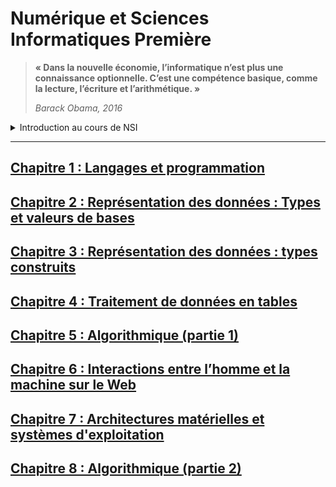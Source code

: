 # Numérique et Sciences Informatiques Première

>__« Dans la nouvelle économie, l’informatique n’est plus une connaissance optionnelle. C’est une compétence basique, comme la lecture, l’écriture et l’arithmétique. »__
>
>_Barack Obama, 2016_
<details>
  <summary>Introduction au cours de NSI</summary> 

  ## NSI pour qui ?
  -	Les élèves attirés par l’informatique et qui veulent en savoir plus (aucun prérequis nécessaire)
  -	Les élèves qui veulent découvrir ou approfondir leur pratique de la programmation
  -	Les élèves qui apprécient la démarche de projet

  ## Les horaires :
  -	__4 heures__ en classe de première 
  -	__6 heures__ en classe de terminale 

  ## Le baccalauréat :
  Épreuve écrite au bac dans la version actuelle du bac mais cela pourrait évoluer vers un oral avec préparation d’un projet informatique...

  ## En classe de première :
  Cet enseignement s’appuie sur l’universalité de quatre concepts fondamentaux et la variété de leurs interactions :
- Les **données**, qui représentent sous une forme numérique unifiée des informations très diverses : textes, images, sons, mesures physiques, sommes d’argent, etc.
- Les **algorithmes**, qui spécifient de façon abstraite et précise des traitements à effectuer sur les données à partir d’opérations élémentaires.
-  Les **langages**, qui permettent de traduire les algorithmes abstraits en programmes textuels ou graphiques de façon à ce qu’ils soient exécutables par les machines.
- Les **machines**, et leurs systèmes d’exploitation, qui permettent d’exécuter des programmes en enchaînant un grand nombre d’instructions simples, assurant la persistance des données par leur stockage, et de gérer les communications. On y inclut les objets connectés et les réseaux.

  À ces concepts s’ajoute un élément transversal : les **interfaces** qui permettent la communication avec les humains, la collecte des données et la commande des systèmes.

  Un enseignement d’informatique ne saurait se réduire à une présentation de concepts ou de méthodes sans permettre aux élèves de se les approprier en développant des **projets applicatifs**.
  Une part de l’horaire de l’enseignement d’au moins un quart du total en classe de première doit être réservée à la conception et à l’élaboration de projets conduits par des groupes de deux à quatre élèves.

</details>

---  

## [Chapitre 1 : Langages et programmation](./_ressources/1.LANGAGES)

## [Chapitre 2 : Représentation des données : Types et valeurs de bases](./_ressources/2.TYPES_BASE)

## [Chapitre 3 : Représentation des données : types construits](./_ressources/3.TYPES_CONSTRUITS/README.md)

## [Chapitre 4 : Traitement de données en tables](./_ressources/4.TABLES)

## [Chapitre 5 : Algorithmique (partie 1)](./_ressources/5.ALGO_1)

## [Chapitre 6 : Interactions entre l’homme et la machine sur le Web](./_ressources/6.WEB)

## [Chapitre 7 : Architectures matérielles et systèmes d'exploitation](./_ressources/7.ARCHI)

## [Chapitre 8 : Algorithmique (partie 2)](./_ressources/8.ALGO_2)
